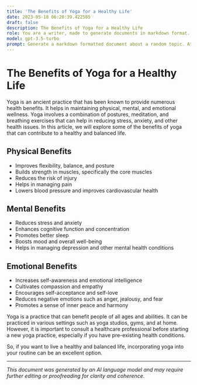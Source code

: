 ```yaml
---
title: 'The Benefits of Yoga for a Healthy Life'
date: 2023-05-18 06:20:39.422585
draft: false
description: The Benefits of Yoga for a Healthy Life
role: You are a writer, made to generate documents in markdown format. It is very important that all of the documents you generate are in valid markdown format.
model: gpt-3.5-turbo
prompt: Generate a markdown formatted document about a random topic. At the bottom, include a disclaimer explaining that the document was generated by you. The first line of the document should be the title. Make sure that the entire document is in proper markdown format, using a mix of various tags to make the document visually appealing.
---
```


# The Benefits of Yoga for a Healthy Life

Yoga is an ancient practice that has been known to provide numerous health benefits. It helps in maintaining physical, mental, and emotional wellness. Yoga involves a combination of postures, meditation, and breathing exercises that can help in reducing stress, anxiety, and other health issues. In this article, we will explore some of the benefits of yoga that can contribute to a healthy and balanced life.

## Physical Benefits

- Improves flexibility, balance, and posture
- Builds strength in muscles, specifically the core muscles
- Reduces the risk of injury
- Helps in managing pain
- Lowers blood pressure and improves cardiovascular health

## Mental Benefits

- Reduces stress and anxiety
- Enhances cognitive function and concentration
- Promotes better sleep
- Boosts mood and overall well-being
- Helps in managing depression and other mental health conditions

## Emotional Benefits

- Increases self-awareness and emotional intelligence
- Cultivates compassion and empathy
- Encourages self-acceptance and self-love
- Reduces negative emotions such as anger, jealousy, and fear
- Promotes a sense of inner peace and harmony

Yoga is a practice that can benefit people of all ages and abilities. It can be practiced in various settings such as yoga studios, gyms, and at home. However, it is important to consult a healthcare professional before starting a new yoga practice, especially if you have pre-existing health conditions.

So, if you want to live a healthy and balanced life, incorporating yoga into your routine can be an excellent option.

---

*This document was generated by an AI language model and may require further editing or proofreading for clarity and coherence.*